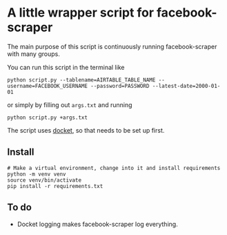 # A little wrapper script for facebook-scraper

The main purpose of this script is continuously running facebook-scraper with many groups.

You can run this script in the terminal like

    python script.py --tablename=AIRTABLE_TABLE_NAME --username=FACEBOOK_USERNAME --password=PASSWORD --latest-date=2000-01-01
    
or simply by filling out `args.txt` and running

    python script.py +args.txt
    
The script uses [docket](https://github.com/bipsen/docket), so that needs to be set up first.

## Install
    
    # Make a virtual environment, change into it and install requirements
    python -m venv venv
    source venv/bin/activate
    pip install -r requirements.txt

## To do

* Docket logging makes facebook-scraper log everything.
